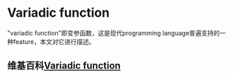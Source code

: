# Variadic function

"variadic function"即变参函数，这是现代programming language普遍支持的一种feature，本文对它进行描述。



## 维基百科[Variadic function](https://en.wikipedia.org/wiki/Variadic_function)